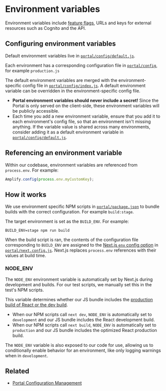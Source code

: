 # Environment variables

Environment variables include [feature flags](feature-flags.md), URLs and keys for external resources such as Cognito and the API.

## Configuring environment variables

Default environment variables live in [`portal/config/default.js`](../../portal/config/default.js).

Each environment has a corresponding configuration file in [`portal/config`](../../portal/config/), for example `production.js`

The default environment variables are merged with the environment-specific config file in [`portal/config/index.js`](../../portal/config/index.js). A default environment variable can be overridden in the environment-specific config file.

- **Portal environment variables should never include a secret!** Since the Portal is only served on the client-side, these environment variables will be publicly accessible.
- Each time you add a new environment variable, ensure that you add it to each environment's config file, so that an environment isn't missing anything. If the variable value is shared across many environments, consider adding it as a default environment variable in [`portal/config/default.js`](../../portal/config/default.js).

## Referencing an environment variable

Within our codebase, environment variables are referenced from `process.env`. For example:

```js
Amplify.config(process.env.myCustomKey);
```

## How it works

We use environment specific NPM scripts in [`portal/package.json`](../../portal/package.json) to bundle builds with the correct configuration. For example `build:stage`.

The target environment is set as the `BUILD_ENV`. For example:

```
BUILD_ENV=stage npm run build
```

When the build script is ran, the contents of the configuration file corresponding to `BUILD_ENV` are assigned to the [Next.js `env` config option](https://nextjs.org/docs/api-reference/next.config.js/environment-variables) in [`portal/next.config.js`](../../portal/next.config.js). Next.js replaces `process.env` references with their values at build time.

### NODE_ENV

The `NODE_ENV` environment variable is automatically set by Next.js during development and builds. For our test scripts, we manually set this in the test's NPM scripts.

This variable determines whether our JS bundle includes the [production build of React or the dev build](https://reactjs.org/docs/optimizing-performance.html#use-the-production-build).

- When our NPM scripts call `next dev`, `NODE_ENV` is automatically set to `development` and our JS bundle includes the React development build.
- When our NPM scripts call `next build`, `NODE_ENV` is automatically set to `production` and our JS bundle includes the optimized React production build.

The `NODE_ENV` variable is also exposed to our code for use, allowing us to conditionally enable behavior for an environment, like only logging warnings when in `development`.

## Related

- [Portal Configuration Management](https://lwd.atlassian.net/wiki/spaces/DD/pages/304152764/Portal+Configuration+Management)
